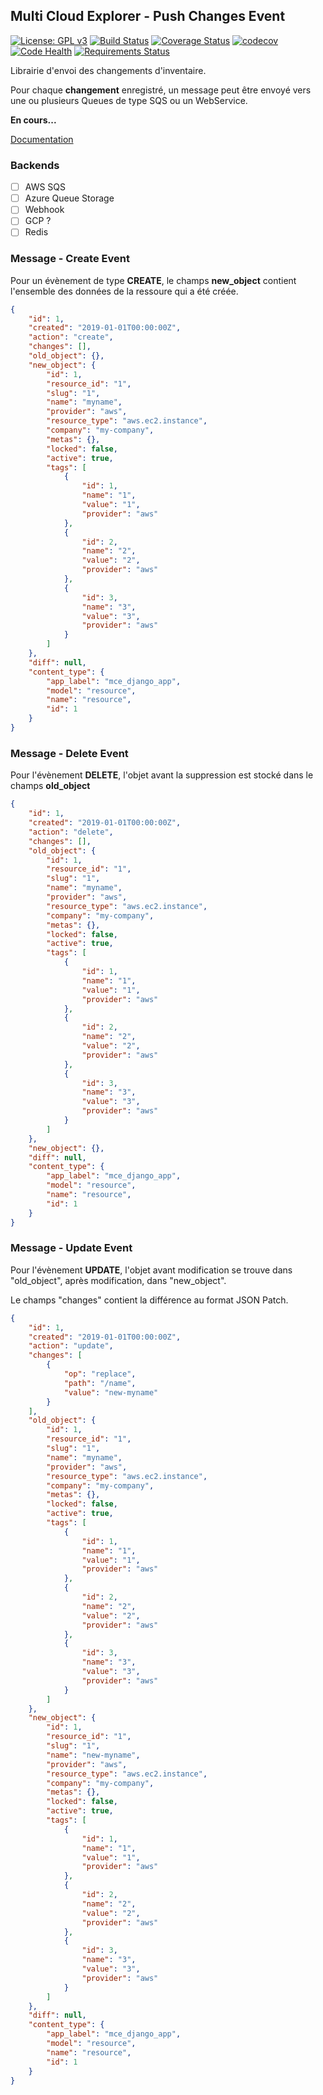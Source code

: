 ## Multi Cloud Explorer - Push Changes Event

[![License: GPL v3](https://img.shields.io/badge/License-GPLv3-blue.svg)](https://www.gnu.org/licenses/gpl-3.0)
[![Build Status](https://travis-ci.org/multi-cloud-explorer/mce-event-push.svg)](https://travis-ci.org/multi-cloud-explorer/mce-event-push)
[![Coverage Status](https://coveralls.io/repos/github/multi-cloud-explorer/mce-event-push/badge.svg?branch=master)](https://coveralls.io/github/multi-cloud-explorer/mce-event-push?branch=master)
[![codecov](https://codecov.io/gh/multi-cloud-explorer/mce-event-push/branch/master/graph/badge.svg)](https://codecov.io/gh/multi-cloud-explorer/mce-event-push)
[![Code Health](https://landscape.io/github/multi-cloud-explorer/mce-event-push/master/landscape.svg?style=flat)](https://landscape.io/github/multi-cloud-explorer/mce-event-push/master)
[![Requirements Status](https://requires.io/github/multi-cloud-explorer/mce-event-push/requirements.svg?branch=master)](https://requires.io/github/multi-cloud-explorer/mce-event-push/requirements/?branch=master)

Librairie d'envoi des changements d'inventaire.

Pour chaque **changement** enregistré, un message peut être envoyé vers une ou plusieurs Queues de type SQS ou un WebService.

**En cours...**

[Documentation](https://multi-cloud-explorer.readthedocs.org)

### Backends

- [ ] AWS SQS
- [ ] Azure Queue Storage
- [ ] Webhook
- [ ] GCP ?
- [ ] Redis

### Message - Create Event

Pour un évènement de type **CREATE**, le champs **new_object** contient l'ensemble des données de la ressoure qui a été créée.

```json
{
    "id": 1,
    "created": "2019-01-01T00:00:00Z",
    "action": "create",
    "changes": [],
    "old_object": {},
    "new_object": {
        "id": 1,
        "resource_id": "1",
        "slug": "1",
        "name": "myname",
        "provider": "aws",
        "resource_type": "aws.ec2.instance",
        "company": "my-company",
        "metas": {},
        "locked": false,
        "active": true,
        "tags": [
            {
                "id": 1,
                "name": "1",
                "value": "1",
                "provider": "aws"
            },
            {
                "id": 2,
                "name": "2",
                "value": "2",
                "provider": "aws"
            },
            {
                "id": 3,
                "name": "3",
                "value": "3",
                "provider": "aws"
            }
        ]
    },
    "diff": null,
    "content_type": {
        "app_label": "mce_django_app",
        "model": "resource",
        "name": "resource",
        "id": 1
    }
}
```

### Message - Delete Event

Pour l'évènement **DELETE**, l'objet avant la suppression est stocké dans le champs **old_object**

```json
{
    "id": 1,
    "created": "2019-01-01T00:00:00Z",
    "action": "delete",
    "changes": [],
    "old_object": {
        "id": 1,
        "resource_id": "1",
        "slug": "1",
        "name": "myname",
        "provider": "aws",
        "resource_type": "aws.ec2.instance",
        "company": "my-company",
        "metas": {},
        "locked": false,
        "active": true,
        "tags": [
            {
                "id": 1,
                "name": "1",
                "value": "1",
                "provider": "aws"
            },
            {
                "id": 2,
                "name": "2",
                "value": "2",
                "provider": "aws"
            },
            {
                "id": 3,
                "name": "3",
                "value": "3",
                "provider": "aws"
            }
        ]
    },
    "new_object": {},
    "diff": null,
    "content_type": {
        "app_label": "mce_django_app",
        "model": "resource",
        "name": "resource",
        "id": 1
    }
}
```

### Message - Update Event

Pour l'évènement **UPDATE**, l'objet avant modification se trouve dans "old_object", après modification, dans "new_object".

Le champs "changes" contient la différence au format JSON Patch.

```json
{
    "id": 1,
    "created": "2019-01-01T00:00:00Z",
    "action": "update",
    "changes": [
        {
            "op": "replace",
            "path": "/name",
            "value": "new-myname"
        }
    ],
    "old_object": {
        "id": 1,
        "resource_id": "1",
        "slug": "1",
        "name": "myname",
        "provider": "aws",
        "resource_type": "aws.ec2.instance",
        "company": "my-company",
        "metas": {},
        "locked": false,
        "active": true,
        "tags": [
            {
                "id": 1,
                "name": "1",
                "value": "1",
                "provider": "aws"
            },
            {
                "id": 2,
                "name": "2",
                "value": "2",
                "provider": "aws"
            },
            {
                "id": 3,
                "name": "3",
                "value": "3",
                "provider": "aws"
            }
        ]
    },
    "new_object": {
        "id": 1,
        "resource_id": "1",
        "slug": "1",
        "name": "new-myname",
        "provider": "aws",
        "resource_type": "aws.ec2.instance",
        "company": "my-company",
        "metas": {},
        "locked": false,
        "active": true,
        "tags": [
            {
                "id": 1,
                "name": "1",
                "value": "1",
                "provider": "aws"
            },
            {
                "id": 2,
                "name": "2",
                "value": "2",
                "provider": "aws"
            },
            {
                "id": 3,
                "name": "3",
                "value": "3",
                "provider": "aws"
            }
        ]
    },
    "diff": null,
    "content_type": {
        "app_label": "mce_django_app",
        "model": "resource",
        "name": "resource",
        "id": 1
    }
}
```

